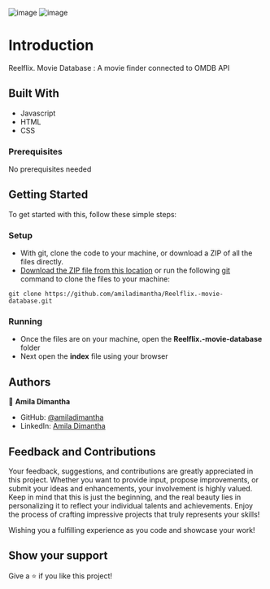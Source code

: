![image](https://github.com/amiladimantha/Reelflix.-movie-database/assets/84844150/417f4c6f-574a-4040-896f-74a2a4fbb42e)
![image](https://github.com/amiladimantha/Reelflix.-movie-database/assets/84844150/cb3907bb-141e-416e-84f0-955fd426ffcb)






# Introduction 

Reelflix. Movie Database : A movie finder connected to OMDB API


## Built With

- Javascript
- HTML
- CSS
  

### Prerequisites

No prerequisites needed


## Getting Started

To get started with this, follow these simple steps:


### Setup

- With git, clone the code to your machine, or download a ZIP of all the files directly.
- [Download the ZIP file from this location](https://github.com/amiladimantha/Reelflix.-movie-database/archive/refs/heads/main.zip) or run the following [git](https://git-scm.com/) command to clone the files to your machine:

```
git clone https://github.com/amiladimantha/Reelflix.-movie-database.git
```
### Running

- Once the files are on your machine, open the **Reelflix.-movie-database** folder
- Next open the **index** file using your browser



## Authors

👤 **Amila Dimantha**

- GitHub: [@amiladimantha](https://github.com/amiladimantha)
- LinkedIn: [Amila Dimantha](https://www.linkedin.com/in/amila-dimantha-37182a21b)

## Feedback and Contributions

Your feedback, suggestions, and contributions are greatly appreciated in this project. Whether you want to provide input, propose improvements, or submit your ideas and enhancements, your involvement is highly valued. Keep in mind that this is just the beginning, and the real beauty lies in personalizing it to reflect your individual talents and achievements. Enjoy the process of crafting impressive projects that truly represents your skills!

Wishing you a fulfilling experience as you code and showcase your work!

## Show your support

Give a ⭐️ if you like this project!
